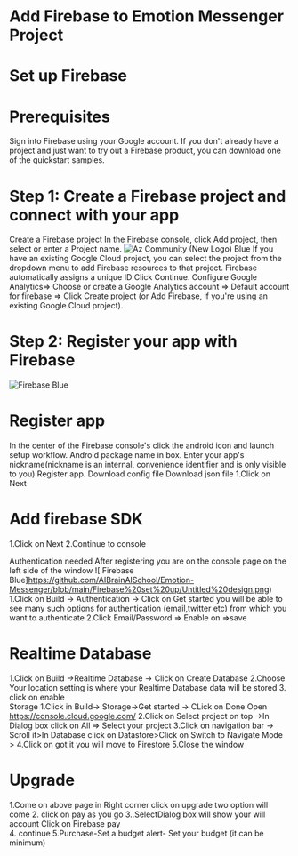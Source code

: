 # Add Firebase to Emotion Messenger Project

# Set up Firebase
# Prerequisites
Sign into Firebase using your Google account.
If you don't already have a project and just want to try out a Firebase product, you can download one of the quickstart samples.

# Step 1: Create a Firebase project and connect with your app
Create a Firebase project 
In the Firebase console, click Add project, then select or enter a Project name.
![Az Community (New Logo) Blue](https://github.com/AIBrainAISchool/Emotion-Messenger/blob/main/Firebase%20set%20up/Screenshot%20(283).png)
If you have an existing Google Cloud project, you can select the project from the dropdown menu to add Firebase resources to that project.
Firebase automatically assigns a unique ID 
Click Continue.
Configure Google Analytics=>  Choose or create a Google Analytics account => Default account for firebase => Click Create project (or Add Firebase, if you're using an existing Google Cloud project).
# Step 2: Register your app with Firebase
![ Firebase Blue](https://github.com/AIBrainAISchool/Emotion-Messenger/blob/main/Firebase%20set%20up/Screenshot%20(284).png)
# Register app
In the center of the Firebase console's  click the android icon and launch setup workflow.
Android package name in box.
Enter your app's nickname(nickname is an internal, convenience identifier and is only visible to you) 
Register app.
Download config file
Download json file
1.Click on Next
# Add firebase SDK
1.Click on Next
2.Continue to console
 
 
 
 
Authentication needed
After registering you are on the console page on the left side of the window 
![ Firebase Blue]https://github.com/AIBrainAISchool/Emotion-Messenger/blob/main/Firebase%20set%20up/Untitled%20design.png)
1.Click on Build -> Authentication -> Click on Get started you will be able to see many such options for authentication (email,twitter etc) from which you want to authenticate
2.Click Email/Password => Enable on =>save

# Realtime Database
1.Click on Build  ->Realtime Database -> Click on Create Database
2.Choose Your location setting is where your Realtime Database data will be stored
3. click on enable  
 Storage
 1.Click in  Build-> Storage->Get started -> CLick on Done
Open https://console.cloud.google.com/
2.Click on Select project on top ->In Dialog box click on All => Select your project
3.Click on navigation bar -> Scroll it>In  Database click on Datastore>Click on Switch to Navigate Mode > 4.Click on got it you will move to Firestore                                                                                                                   5.Close the window
# Upgrade 
1.Come on above  page in Right corner click on upgrade two option will come
2. click on pay as you go
3..SelectDialog box will show your will account Click on Firebase pay  
4. continue 
5.Purchase-Set a budget alert- Set your budget (it can be minimum)
 
 
 
 
 

